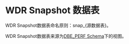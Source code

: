 # WDR Snapshot 数据表

WDR Snapshot数据表命名原则：snap\_\{源数据表\}。

WDR Snapshot数据表来源为[DBE\_PERF Schema](../SQLReference/DBE_PERF-Schema.md)下的视图。

